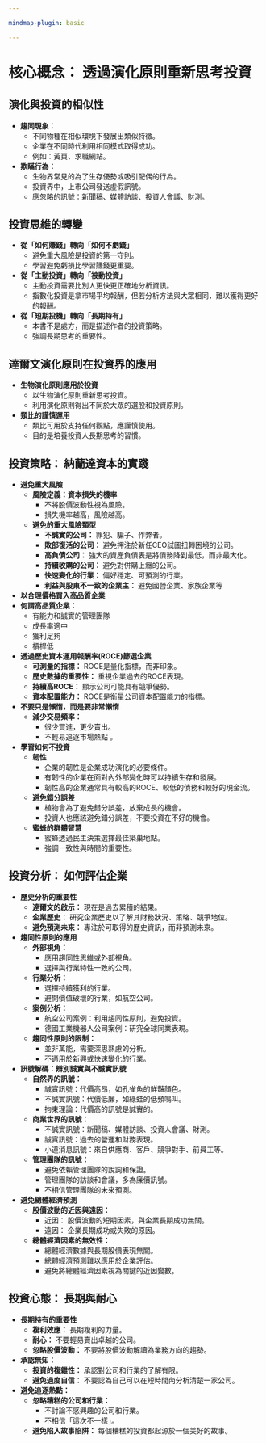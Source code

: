 ```yaml
---

mindmap-plugin: basic

---
```


# **核心概念： 透過演化原則重新思考投資**

## 演化與投資的相似性
- **趨同現象：**
	- 不同物種在相似環境下發展出類似特徵。
	- 企業在不同時代利用相同模式取得成功。
	- 例如：黃頁、求職網站。
- **欺瞞行為：**
	- 生物界常見的為了生存優勢或吸引配偶的行為。
	- 投資界中，上市公司發送虛假訊號。
	- 應忽略的訊號：新聞稿、媒體訪談、投資人會議、財測。

## **投資思維的轉變**
- **從「如何賺錢」轉向「如何不虧錢」**
	- 避免重大風險是投資的第一守則。
	- 學習避免虧損比學習賺錢更重要。
- **從「主動投資」轉向「被動投資」**
	- 主動投資需要比別人更快更正確地分析資訊。
	- 指數化投資是拿市場平均報酬，但若分析方法與大眾相同，難以獲得更好的報酬。
- **從「短期投機」轉向「長期持有」**
	- 本書不是處方，而是描述作者的投資策略。
	- 強調長期思考的重要性。

## **達爾文演化原則在投資界的應用**
- **生物演化原則應用於投資**
	- 以生物演化原則重新思考投資。
	- 利用演化原則得出不同於大眾的選股和投資原則。
- **類比的謹慎運用**
	- 類比可用於支持任何觀點，應謹慎使用。
	- 目的是培養投資人長期思考的習慣。

## **投資策略： 納蘭達資本的實踐**
- **避免重大風險**
	- **風險定義：資本損失的機率**
		- 不將股價波動性視為風險。
		- 損失機率越高，風險越高。
	- **避免的重大風險類型**
		- **不誠實的公司：** 罪犯、騙子、作弊者。
		- **敗部復活的公司：** 避免押注於新任CEO試圖扭轉困境的公司。
		- **高負債公司：** 強大的資產負債表是將債務降到最低，而非最大化。
		- **持續收購的公司：** 避免對併購上癮的公司。
		- **快速變化的行業：** 偏好穩定、可預測的行業。
		- **利益與股東不一致的企業主：** 避免國營企業、家族企業等
- **以合理價格買入高品質企業**
- **何謂高品質企業：**
	- 有能力和誠實的管理團隊
	- 成長率適中
	- 獲利足夠
	- 槓桿低
- **透過歷史資本運用報酬率(ROCE)篩選企業**
	- **可測量的指標：** ROCE是量化指標，而非印象。
	- **歷史數據的重要性：** 重視企業過去的ROCE表現。
	- **持續高ROCE：** 顯示公司可能具有競爭優勢。
	- **資本配置能力：** ROCE是衡量公司資本配置能力的指標。
- **不要只是懶惰，而是要非常懶惰**
	- **減少交易頻率：**
		- 很少買進，更少賣出。
		- 不輕易追逐市場熱點 。
- **學習如何不投資**
	- **韌性**
		- 企業的韌性是企業成功演化的必要條件。
		- 有韌性的企業在面對內外部變化時可以持續生存和發展。
		- 韌性高的企業通常具有較高的ROCE、較低的債務和較好的現金流。
	- **避免錯分誤差**
		- 植物會為了避免錯分誤差，放棄成長的機會。
		- 投資人也應該避免錯分誤差，不要投資在不好的機會。
	- **蜜蜂的群體智慧**
		- 蜜蜂透過民主決策選擇最佳築巢地點。
		- 強調一致性與時間的重要性。

## **投資分析： 如何評估企業**
- **歷史分析的重要性**
	- **達爾文的啟示：** 現在是過去累積的結果。
	- **企業歷史：** 研究企業歷史以了解其財務狀況、策略、競爭地位。
	- **避免預測未來：** 專注於可取得的歷史資訊，而非預測未來。
- **趨同性原則的應用**
	- **外部視角：**
		- 應用趨同性思維或外部視角。
		- 選擇與行業特性一致的公司。
	- **行業分析：**
		- 選擇持續獲利的行業。
		- 避開價值破壞的行業，如航空公司。
	- **案例分析：**
		- 航空公司案例：利用趨同性原則，避免投資。
		- 德國工業機器人公司案例：研究全球同業表現。
	- **趨同性原則的限制：**
		- 並非萬能，需要深思熟慮的分析。
		- 不適用於新興或快速變化的行業。
- **訊號解碼：辨別誠實與不誠實訊號**
	- **自然界的訊號：**
		- 誠實訊號：代價高昂，如孔雀魚的鮮豔顏色。
		- 不誠實訊號：代價低廉，如綠蛙的低頻鳴叫。
		- 拘束理論：代價高的訊號是誠實的。
	- **商業世界的訊號：**
		- 不誠實訊號：新聞稿、媒體訪談、投資人會議、財測。
		- 誠實訊號：過去的營運和財務表現。
		- 小道消息訊號：來自供應商、客戶、競爭對手、前員工等。
	- **管理團隊的訊號：**
		- 避免依賴管理團隊的說詞和保證。
		- 管理團隊的訪談和會議，多為廉價訊號。
		- 不相信管理團隊的未來預測。
- **避免總體經濟預測**
	- **股價波動的近因與遠因：**
		- 近因： 股價波動的短期因素，與企業長期成功無關。
		- 遠因： 企業長期成功或失敗的原因。
	- **總體經濟因素的無效性：**
		- 總體經濟數據與長期股價表現無關。
		- 總體經濟預測難以應用於企業評估。
		- 避免將總體經濟因素視為關鍵的近因變數。

## **投資心態： 長期與耐心**
- **長期持有的重要性**
	- **複利效應：** 長期複利的力量。
	- **耐心：** 不要輕易賣出卓越的公司。
	- **忽略股價波動：** 不要將股價波動解讀為業務方向的趨勢。
- **承認無知：**
	- **投資的複雜性：** 承認對公司和行業的了解有限。
	- **避免過度自信：** 不要認為自己可以在短時間內分析清楚一家公司。
- **避免追逐熱點：**
	- **忽略糟糕的公司和行業：**
		- 不討論不感興趣的公司和行業。
		- 不相信「這次不一樣」。
	- **避免陷入故事陷阱：** 每個糟糕的投資都起源於一個美好的故事。